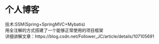 <h1>个人博客</h1>
技术:SSM(Spring+SpringMVC+Mybatis)<br>
用全注解的方式搭建了一个能够正常使用的项目框架
<br>
详细讲解文章：https://blog.csdn.net/Follower_JC/article/details/107105691